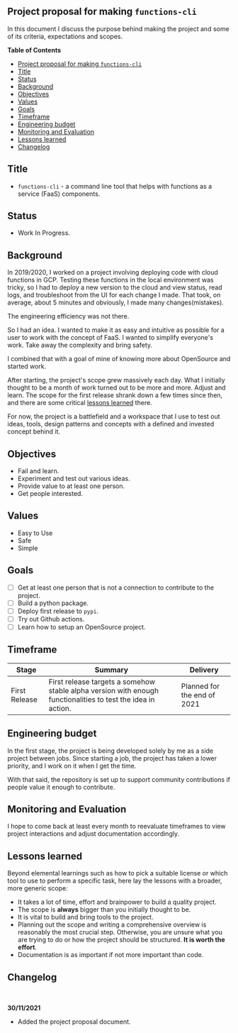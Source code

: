 ## Project proposal for making `functions-cli`

In this document I discuss the purpose behind making the project and some of its criteria, expectations and scopes.

**Table of Contents**

- [Project proposal for making `functions-cli`](#project-proposal-for-making-functions-cli)
- [Title](#title)
- [Status](#status)
- [Background](#background)
- [Objectives](#objectives)
- [Values](#values)
- [Goals](#goals)
- [Timeframe](#timeframe)
- [Engineering budget](#engineering-budget)
- [Monitoring and Evaluation](#monitoring-and-evaluation)
- [Lessons learned](#lessons-learned)
- [Changelog](#changelog)

## Title

  * `functions-cli` - a command line tool that helps with functions as a service (FaaS) components.

## Status

  * Work In Progress.

## Background

In 2019/2020, I worked on a project involving deploying code with cloud functions in GCP. Testing these functions in the local environment was tricky, so I had to deploy a new version to the cloud and view status, read logs, and troubleshoot from the UI for each change I made. That took, on average, about 5 minutes and obviously, I made many changes(mistakes).

The engineering efficiency was not there.

So I had an idea. I wanted to make it as easy and intuitive as possible for a user to work with the concept of FaaS. I wanted to simplify everyone's work. Take away the complexity and bring safety.

I combined that with a goal of mine of knowing more about OpenSource and started work.

After starting, the project's scope grew massively each day. What I  initially thought to be a month of work turned out to be more and more. Adjust and learn. The scope for the first release shrank down a few times since then, and there are some critical [lessons learned](#lessons-learned) there.

For now, the project is a battlefield and a workspace that I use to test out ideas, tools, design patterns and concepts with a defined and invested concept behind it.

## Objectives

- Fail and learn.
- Experiment and test out various ideas.
- Provide value to at least one person.
- Get people interested.


## Values

- Easy to Use
- Safe
- Simple

## Goals

- [ ] Get at least one person that is not a connection to contribute to the project.
- [ ] Build a python package.
- [ ] Deploy first release to `pypi`.
- [ ] Try out Github actions.
- [ ] Learn how to setup an OpenSource project.

## Timeframe

| Stage         | Summary                                                                                                      | Delivery                    |
| ------------- | ------------------------------------------------------------------------------------------------------------ | --------------------------- |
| First Release | First release targets a somehow stable alpha version with enough functionalities to test the idea in action. | Planned for the end of 2021 |


## Engineering budget

In the first stage, the project is being developed solely by me as a side project between jobs.
Since starting a job, the project has taken a lower priority, and I work on it when I get the time.

With that said, the repository is set up to support community contributions if people value it enough to contribute.

## Monitoring and Evaluation

I hope to come back at least every month to reevaluate timeframes to view project interactions and adjust documentation accordingly.

## Lessons learned

Beyond elemental learnings such as how to pick a suitable license or which tool to use to perform a specific task, here lay the lessons with a broader, more generic scope:

- It takes a lot of time, effort and brainpower to build a quality project.
- The scope is **always** bigger than you initially thought to be.
- It is vital to build and bring tools to the project.
- Planning out the scope and writing a comprehensive overview is reasonably the most crucial step. Otherwise, you are unsure what you are trying to do or how the project should be structured. **It is worth the effort**.
- Documentation is as important if not more important than code.


## Changelog

<br>
<!-- pagebreak -->

**30/11/2021**
- Added the project proposal document.
